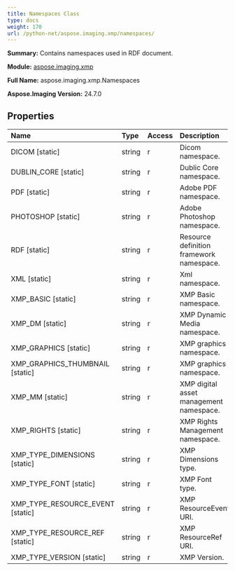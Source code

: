 ```yaml
---
title: Namespaces Class
type: docs
weight: 170
url: /python-net/aspose.imaging.xmp/namespaces/
---
```


**Summary:** Contains namespaces used in RDF document.

**Module:** [aspose.imaging.xmp](/imaging/python-net/aspose.imaging.xmp/)

**Full Name:** aspose.imaging.xmp.Namespaces

**Aspose.Imaging Version:** 24.7.0

## **Properties**
| **Name** | **Type** | **Access** | **Description** |
| :- | :- | :- | :- |
| DICOM [static] | string | r | Dicom namespace. |
| DUBLIN_CORE [static] | string | r | Dublic Core namespace. |
| PDF [static] | string | r | Adobe PDF namespace. |
| PHOTOSHOP [static] | string | r | Adobe Photoshop namespace. |
| RDF [static] | string | r | Resource definition framework namespace. |
| XML [static] | string | r | Xml namespace. |
| XMP_BASIC [static] | string | r | XMP Basic namespace. |
| XMP_DM [static] | string | r | XMP Dynamic Media namespace. |
| XMP_GRAPHICS [static] | string | r | XMP graphics namespace. |
| XMP_GRAPHICS_THUMBNAIL [static] | string | r | XMP graphics namespace. |
| XMP_MM [static] | string | r | XMP digital asset management namespace. |
| XMP_RIGHTS [static] | string | r | XMP Rights Management namespace. |
| XMP_TYPE_DIMENSIONS [static] | string | r | XMP Dimensions type. |
| XMP_TYPE_FONT [static] | string | r | XMP Font type. |
| XMP_TYPE_RESOURCE_EVENT [static] | string | r | XMP ResourceEvent URI. |
| XMP_TYPE_RESOURCE_REF [static] | string | r | XMP ResourceRef URI. |
| XMP_TYPE_VERSION [static] | string | r | XMP Version. |


